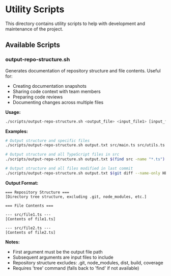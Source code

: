 # Utility Scripts

This directory contains utility scripts to help with development and maintenance of the project.

## Available Scripts

### output-repo-structure.sh

Generates documentation of repository structure and file contents. Useful for:
- Creating documentation snapshots
- Sharing code context with team members
- Preparing code reviews
- Documenting changes across multiple files

**Usage:**
```sh
./scripts/output-repo-structure.sh <output_file> <input_file1> [input_file2 ...]
```

**Examples:**
```sh
# Output structure and specific files
./scripts/output-repo-structure.sh output.txt src/main.ts src/utils.ts

# Output structure and all TypeScript files in src
./scripts/output-repo-structure.sh output.txt $(find src -name "*.ts")

# Output structure and all files modified in last commit
./scripts/output-repo-structure.sh output.txt $(git diff --name-only HEAD^)
```

**Output Format:**
```
=== Repository Structure ===
[Directory tree structure, excluding .git, node_modules, etc.]

=== File Contents ===

--- src/file1.ts ---
[Contents of file1.ts]

--- src/file2.ts ---
[Contents of file2.ts]
```

**Notes:**
- First argument must be the output file path
- Subsequent arguments are input files to include
- Repository structure excludes: .git, node_modules, dist, build, coverage
- Requires 'tree' command (falls back to 'find' if not available)
